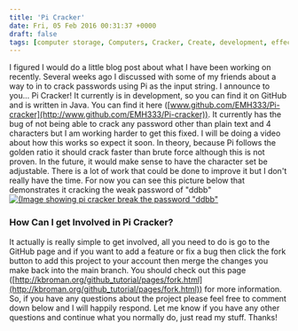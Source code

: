 ```yaml
---
title: 'Pi Cracker'
date: Fri, 05 Feb 2016 00:31:37 +0000
draft: false
tags: [computer storage, Computers, Cracker, Create, development, effective, exabytes, GitHub, how-to, new, Password, Pi, Tech, Uncategorized]
---
```


I figured I would do a little blog post about what I have been working on recently. Several weeks ago I discussed with some of my friends about a way to in to crack passwords using Pi as the input string. I announce to you... Pi Cracker! It currently is in development, so you can find it on GitHub and is written in Java. You can find it here ([www.github.com/EMH333/Pi-cracker](http://www.github.com/EMH333/Pi-cracker)). It currently has the bug of not being able to crack any password other than plain text and 4 characters but I am working harder to get this fixed. I will be doing a video about how this works so expect it soon. In theory, because Pi follows the golden ratio it should crack faster than brute force although this is not proven. In the future, it would make sense to have the character set be adjustable. There is a lot of work that could be done to improve it but I don't really have the time. For now you can see this picture below that demonstrates it cracking the weak password of "ddbb" [![(Image showing pi cracker break the password "ddbb"](http://www.ethohampton.com/wp-content/uploads/2016/02/Pi_Cracker_dev_1.png)](http://www.ethohampton.com/wp-content/uploads/2016/02/Pi_Cracker_dev_1.png)

### How Can I get Involved in Pi Cracker?

It actually is really simple to get involved, all you need to do is go to the GitHub page and if you want to add a feature or fix a bug then click the fork button to add this project to your account then merge the changes you make back into the main branch. You should check out this page ([http://kbroman.org/github_tutorial/pages/fork.html](http://kbroman.org/github_tutorial/pages/fork.html)) for more information. So, if you have any questions about the project please feel free to comment down below and I will happily respond. Let me know if you have any other questions and continue what you normally do, just read my stuff. Thanks!